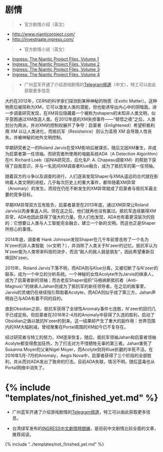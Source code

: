 # 剧情

> + 官方剧情介绍（英文）
  + http://www.nianticproject.com/
  + http://investigate.ingress.com/
> + 官方剧情小说（英文）
  + [Ingress: The Niantic Project Files, Volume 1](https://play.google.com/store/books/details/P_A_Chapeau_Ingress_The_Niantic_Project_Files_Volu?id=DVWWBAAAQBAJ)
  + [Ingress: The Niantic Project Files, Volume 2](https://play.google.com/store/books/details/Verity_Seke_Ingress_The_Niantic_Project_Files_Volu?id=4V6WBAAAQBAJ)
  + [Ingress: The Niantic Project Files, Volume 3](https://play.google.com/store/books/details/Niantic_Inc_Ingress_The_Niantic_Project_Files_Volu?id=OCPICgAAQBAJ)
  + [Ingress: The Niantic Project Files, Volume 4](https://play.google.com/store/books/details/Niantic_Inc_Ingress_The_Niantic_Project_Files_Volu?id=pXI9CwAAQBAJ)
> + 广州蓝军开通了介绍游戏剧情的[Telegram频道](https://telegram.me/ingress_story2016)（中文），特工可以由此获取更多信息

大约在2012年，CERN的科学家们探测到某种神秘的物质（Exotic Matter）。这种物质后被简称为XM，它可以激发人类的潜能，但也能诱导出内心中的阴暗面。进一步调查研究发现，在XM背后隐藏着一个被称为shapers的未知非人类文明，似乎意图通过XM改造人类。在2012年底的XM失控事件——“顿悟之夜”之后，人类划分为两派，并对XM的控制权展开了争夺：启蒙者（Enlightened）希望积极利用 XM 以让人类进化，而抵抗军（Resistance）则认为滥用 XM 会导致人性丧失，并被神秘的地外文明控制。

早期研究者之一的Roland Jarvis在受XM影响后被谋杀，随后又因XM重生，并成为启蒙者第一任领袖。而研究者所使用的电脑系统ADA（A Detection Algorithm）在H. Richard Loeb（前NIA研究员，后化名P. A. Chapeau调查XM）的帮助下获得了自我意识，并与一名民间XM调查者Klue融合，成为了抵抗军的第一任领袖。

随着双方的斗争以及调查的进行，人们逐渐发现Shaper与XM从遥远的古代就在影响着人类文明的进程，几乎每次历史上的重大事件，都伴随着XM异常（Anomaly）的发生。而现在仍在不断发生的XM异常就成了启蒙者与抵抗军最主要的竞争目标。

早期XM异常双方互有胜负，启蒙者甚至在2013年底，通过XM异常让Roland Jarvis以肉身重返人间。但在这之后，他们就再也没有赢过。抵抗军连续赢得XM异常，ADA也因此获得了强大的力量。但人们也发现，ADA也有着更深层次的目的：它想要让人类与人工智能完全融合，建立一个新的文明。而这也正是Shaper所担心的事情。

2014年底，调查者 Hank Johnson发现Shaper在几千年前曾击败了一个名为N'zeer的非人类智能（or文明？），并消除了人类关于N'zeer的记忆。抵抗军认为N'zeer能为人类带来科技的进步，而且“敌人的敌人就是朋友”，因此希望重新召唤回N'zeer。

2015年，Roland Jarvis下落不明，而ADA则与Klue分离，又被切断了与N'zeer的联系，成为一个中立的分析系统。一个神秘的女性Acolyte作为Jarvis的继承人，成为了启蒙者新的领袖；而古老反Shaper组织“马格纳斯抵抗者（Anti-Magnus）”的继承人Jahan则成为了抵抗军的新任领导者。在之后的故事里，Jarvis的灵魂仍在继续指引帮助着Acolyte，而ADA则似乎成了第三方，Jahan声明自己与ADA有着不同的目的。

直到Obsidian之前，抵抗军获得了全球性Anomaly事件七连胜，N'zeer的回归几乎已成定局。但启蒙者在2016年2-4月的Anomaly中获得了久违的胜利，启动了Obsidian之盾以抵抗N'zeer的到来。这一结果却产生了重大的副作用：世界范围内的XM大幅削减，曾经聚集在Portal周围的XM如今已不复存在。

经过研究者与特工的努力，XM逐渐恢复。随后，抵抗军领袖Jahan和启蒙者领袖Acolyte都变得愈加狂热，为了打击对方不惜牺牲无辜的第三者。Jahan害死了Susanna Moyer的父亲Nigel Moyer，而Acolyte则将Klue折磨的半死不活。在2016年5月-7月的Anomaly，Aegis Nova中，启蒙者获得了三个阶段的全部胜利，并从而对ADA发出了致命的打击。目前ADA失联，情况不明。随后蓝毒也从Portal网络中消失了。

{% include "templates/not_finished_yet.md" %}
=======
- 广州蓝军开通了介绍游戏剧情的[Telegram频道](https://telegram.me/ingress_story2016)，特工可以由此获取更多信息。

- 台湾绿军发布的[INGRESS中文劇情時間線](http://www.ingress.game.tw/2016/03/ingress.html)，是目前中文剧情比较全面的文章，推荐阅读。


{% include "../templates/not_finished_yet.md" %}
